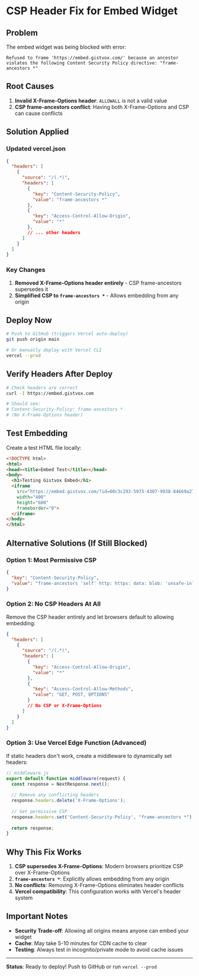 # CSP Header Fix for Embed Widget

## Problem
The embed widget was being blocked with error:
```
Refused to frame 'https://embed.gistvox.com/' because an ancestor violates the following Content Security Policy directive: "frame-ancestors *"
```

## Root Causes
1. **Invalid X-Frame-Options header**: `ALLOWALL` is not a valid value
2. **CSP frame-ancestors conflict**: Having both X-Frame-Options and CSP can cause conflicts

## Solution Applied

### Updated vercel.json
```json
{
  "headers": [
    {
      "source": "/(.*)",
      "headers": [
        {
          "key": "Content-Security-Policy",
          "value": "frame-ancestors *"
        },
        {
          "key": "Access-Control-Allow-Origin",
          "value": "*"
        },
        // ... other headers
      ]
    }
  ]
}
```

### Key Changes
1. **Removed X-Frame-Options header entirely** - CSP frame-ancestors supersedes it
2. **Simplified CSP to `frame-ancestors *`** - Allows embedding from any origin

## Deploy Now

```bash
# Push to GitHub (triggers Vercel auto-deploy)
git push origin main

# Or manually deploy with Vercel CLI
vercel --prod
```

## Verify Headers After Deploy

```bash
# Check headers are correct
curl -I https://embed.gistvox.com

# Should see:
# Content-Security-Policy: frame-ancestors *
# (No X-Frame-Options header)
```

## Test Embedding

Create a test HTML file locally:
```html
<!DOCTYPE html>
<html>
<head><title>Embed Test</title></head>
<body>
  <h1>Testing Gistvox Embed</h1>
  <iframe 
    src="https://embed.gistvox.com/?id=00c3c293-5973-4307-9938-84669a277447"
    width="400"
    height="600"
    frameborder="0">
  </iframe>
</body>
</html>
```

## Alternative Solutions (If Still Blocked)

### Option 1: Most Permissive CSP
```json
{
  "key": "Content-Security-Policy",
  "value": "frame-ancestors 'self' http: https: data: blob: 'unsafe-inline' 'unsafe-eval';"
}
```

### Option 2: No CSP Headers At All
Remove the CSP header entirely and let browsers default to allowing embedding:
```json
{
  "headers": [
    {
      "source": "/(.*)",
      "headers": [
        {
          "key": "Access-Control-Allow-Origin",
          "value": "*"
        },
        {
          "key": "Access-Control-Allow-Methods",
          "value": "GET, POST, OPTIONS"
        }
        // No CSP or X-Frame-Options
      ]
    }
  ]
}
```

### Option 3: Use Vercel Edge Function (Advanced)
If static headers don't work, create a middleware to dynamically set headers:
```javascript
// middleware.js
export default function middleware(request) {
  const response = NextResponse.next();
  
  // Remove any conflicting headers
  response.headers.delete('X-Frame-Options');
  
  // Set permissive CSP
  response.headers.set('Content-Security-Policy', "frame-ancestors *");
  
  return response;
}
```

## Why This Fix Works

1. **CSP supersedes X-Frame-Options**: Modern browsers prioritize CSP over X-Frame-Options
2. **`frame-ancestors *`**: Explicitly allows embedding from any origin
3. **No conflicts**: Removing X-Frame-Options eliminates header conflicts
4. **Vercel compatibility**: This configuration works with Vercel's header system

## Important Notes

- **Security Trade-off**: Allowing all origins means anyone can embed your widget
- **Cache**: May take 5-10 minutes for CDN cache to clear
- **Testing**: Always test in incognito/private mode to avoid cache issues

---

**Status**: Ready to deploy! Push to GitHub or run `vercel --prod`
